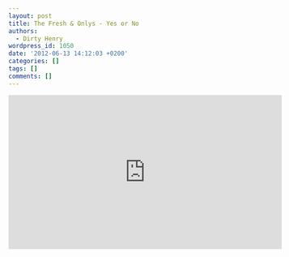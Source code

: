 ```yaml
---
layout: post
title: The Fresh & Onlys - Yes or No
authors:
  - Dirty Henry
wordpress_id: 1050
date: '2012-06-13 14:12:03 +0200'
categories: []
tags: []
comments: []
---
```

<iframe width="540" height="304" src="http://www.youtube.com/embed/Iuvu_MgfyI4" frameborder="0" allowfullscreen></iframe>
